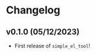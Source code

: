 # Changelog

<!--next-version-placeholder-->

## v0.1.0 (05/12/2023)

- First release of `simple_el_tool`!